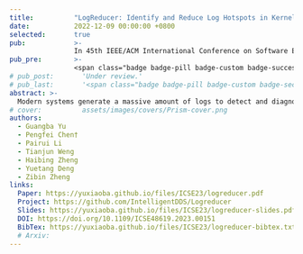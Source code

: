 ```yaml
---
title:          "LogReducer: Identify and Reduce Log Hotspots in Kernel on the Fly"
date:           2022-12-09 00:00:00 +0800
selected:       true
pub:            >-
                In 45th IEEE/ACM International Conference on Software Engineering
pub_pre:        >-
                <span class="badge badge-pill badge-custom badge-success">ICSE'23 (CCF A)</span>
# pub_post:       'Under review.'
# pub_last:       '<span class="badge badge-pill badge-custom badge-secondary">Conference</span><span class="badge badge-pill badge-custom badge-warning">Poster</span>'
abstract: >-
  Modern systems generate a massive amount of logs to detect and diagnose system faults, which incurs expensive storage cost and runtime overhead. After investigating real-world production logs, we observe that most of the logging overhead is due to a small number of log templates, referred to as log hotspots. Therefore, we conduct a systematical study about log hotspots in an industrial system WeChat, which motivates us to identify log hotspots and reduce them on the fly. In this paper, we propose LogReducer, a non-intrusive and language-independent log reduction framework based on eBPF (Extended Berkeley Packet Filter), consisting of both online and offline processes. After two months of serving the offline process of LogReducer in WeChat, the log storage overhead has dropped from 19.7 PB per day to 12.0 PB (i.e., about a 39.08% decrease). Practical implementation and experimental evaluations in the test environment demonstrate that the online process of LogReducer can control the logging overhead of hotspots while preserving logging effectiveness. Moreover, the log hotspot handling time can be reduced from average 9 days in production to 10 minutes in the test with the help of LogReducer.
# cover:          assets/images/covers/Prism-cover.png
authors:
  - Guangba Yu
  - Pengfei Chen†
  - Pairui Li
  - Tianjun Weng
  - Haibing Zheng
  - Yuetang Deng
  - Zibin Zheng
links:
  Paper: https://yuxiaoba.github.io/files/ICSE23/logreducer.pdf
  Project: https://github.com/IntelligentDDS/Logreducer
  Slides: https://yuxiaoba.github.io/files/ICSE23/logreducer-slides.pdf
  DOI: https://doi.org/10.1109/ICSE48619.2023.00151
  BibTex: https://yuxiaoba.github.io/files/ICSE23/logreducer-bibtex.txt
  # Arxiv:
---
```

